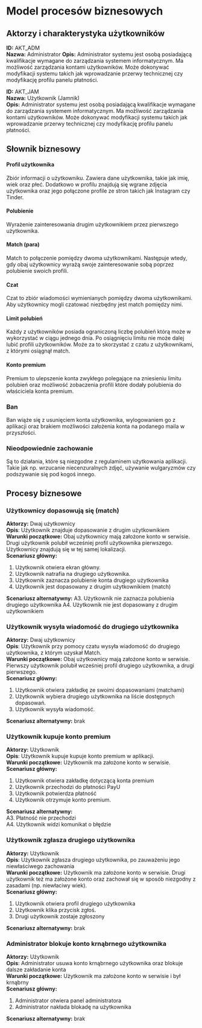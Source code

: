 # Model procesów biznesowych

## Aktorzy i charakterystyka użytkowników

**ID:** AKT_ADM  
**Nazwa:** Administrator
**Opis:** Administrator systemu jest osobą posiadającą kwalifikacje wymagane do zarządzania systemem informatycznym. Ma możliwość zarządzania kontami użytkowników. Może dokonywać modyfikacji systemu takich jak wprowadzanie przerwy technicznej czy modyfikację profilu panelu płatności.  

**ID:** AKT_JAM  
**Nazwa:** Użytkownik (Jamnik)  
**Opis:** Administrator systemu jest osobą posiadającą kwalifikacje wymagane do zarządzania systemem informatycznym. Ma możliwość zarządzania kontami użytkowników. Może dokonywać modyfikacji systemu takich jak wprowadzanie przerwy technicznej czy modyfikację profilu panelu płatności.

## Słownik biznesowy

#### Profil użytkownika
Zbiór informacji o użytkowniku. Zawiera dane użytkownika, takie jak imię, wiek oraz płeć. Dodatkowo w profilu znajdują się wgrane zdjęcia użytkownika oraz jego połączone profile ze stron takich jak Instagram czy Tinder.

#### Polubienie
Wyrażenie zainteresowania drugim użytkownikiem przez pierwszego użytkownika.

#### Match (para)
Match to połączenie pomiędzy dwoma użytkownikami. Następuje wtedy, gdy obaj użytkownicy wyrażą swoje zainteresowanie sobą poprzez polubienie swoich profili.

#### Czat
Czat to zbiór wiadomości wymienianych pomiędzy dwoma użytkownikami. Aby użytkownicy mogli czatować niezbędny jest match pomiędzy nimi.

#### Limit polubień
Każdy z użytkowników posiada ograniczoną liczbę polubień którą może w wykorzystać w ciągu jednego dnia. Po osiągnięciu limitu nie może dalej lubić profili użytkowników. Może za to skorzystać z czatu z użytkownikami, z którymi osiągnął match.

#### Konto premium
Premium to ulepszenie konta zwykłego polegające na zniesieniu limitu polubień oraz możliwość zobaczenia profili które dodały polubienia do właściciela konta premium.

### Ban
Ban wiąże się z usunięciem konta użytkownika, wylogowaniem go z aplikacji oraz brakiem możliwości założenia konta na podanego maila w przyszłości.

### Nieodpowiednie zachowanie
Są to działania, które są niezgodne z regulaminem użytkowania aplikacji. Takie jak np. wrzucanie niecenzuralnych zdjęć, używanie wulgaryzmów czy podszywanie się pod kogoś innego.

## Procesy biznesowe
### Użytkownicy dopasowują się (match)
**Aktorzy:** Dwaj użytkownicy  
**Opis**: Użytkownik znajduje dopasowanie z drugim użytkownikiem  
**Warunki początkowe:** Obaj użytkownicy mają założone konto w serwisie. Drugi użytkownik polubił wcześniej profil użytkownika pierwszego. Użytkownicy znajdują się w tej samej lokalizacji.  
**Scenariusz główny:**  
1. Użytkownik otwiera ekran główny.
2. Użytkownik natrafia na drugiego użytkownika.
3. Użytkownik zaznacza polubienie konta drugiego użytkownika
4. Użytkownik jest dopasowany z drugim użytkownikiem (match)

**Scenariusz alternatywny:** 
A3. Użytkownik nie zaznacza polubienia drugiego użytkownika
A4. Użytkownik nie jest dopasowany z drugim użytkownikiem

### Użytkownik wysyła wiadomość do drugiego użytkownika 
**Aktorzy:** Dwaj użytkownicy  
**Opis**: Użytkownik przy pomocy czatu wysyła wiadomość do drugiego użytkownika, z którym uzyskał Match.  
**Warunki początkowe:** Obaj użytkownicy mają założone konto w serwisie. Pierwszy użytkownik polubił wcześniej profil drugiego użytkownika, a drugi pierwszego.  
**Scenariusz główny:**  
1. Użytkownik otwiera zakładkę ze swoimi dopasowaniami (matchami)
2. Użytkownik wybiera drugiego użytkownika na liście dostępnych dopasowań.
3. Użytkownik wysyła wiadomość.

**Scenariusz alternatywny:**  brak

### Użytkownik kupuje konto premium
**Aktorzy:** Użytkownik  
**Opis**: Użytkownik kupuje kupuje konto premium w aplikacji.    
**Warunki początkowe:** Użytkownik ma założone konto w serwisie.  
**Scenariusz główny:**  
1. Użytkownik otwiera zakładkę dotyczącą konta premium
2. Użytkownik przechodzi do płatności PayU
3. Użytkownik potwierdza płatność
4. Użytkownik otrzymuje konto premium.

**Scenariusz alternatywny:**  
A3. Płatność nie przechodzi  
A4. Użytkownik widzi komunikat o błędzie

### Użytkownik zgłasza drugiego użytkownika
**Aktorzy:** Użytkownik  
**Opis**: Użytkownik zgłasza drugiego użytkownika, po zauważeniu jego niewłaściwego zachowania  
**Warunki początkowe:** Użytkownik ma założone konto w serwisie. Drugi użytkownik też ma założone konto oraz zachował się w sposób niezgodny z zasadami (np. niewłaciwy wiek).  
**Scenariusz główny:**  
1. Użytkownik otwiera profil drugiego użytkownika
2. Użytkownik klika przycisk zgłoś.
3. Drugi użytkownik zostaje zgłoszony

**Scenariusz alternatywny:** brak

### Administrator blokuje konto krnąbrnego użytkownika
**Aktorzy:** Użytkownik  
**Opis**: Administrator usuwa konto krnąbrnego użytkownika oraz blokuje dalsze zakładanie konta  
**Warunki początkowe:** Użytkownik ma założone konto w serwisie i był krnąbrny  
**Scenariusz główny:**  
1. Administrator otwiera panel administratora
2. Administrator nakłada blokadę na użytkownika

**Scenariusz alternatywny:** brak
